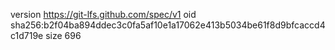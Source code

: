 version https://git-lfs.github.com/spec/v1
oid sha256:b2f04ba894ddec3c0fa5af10e1a17062e413b5034be61f8d9bfcaccd4c1d719e
size 696

